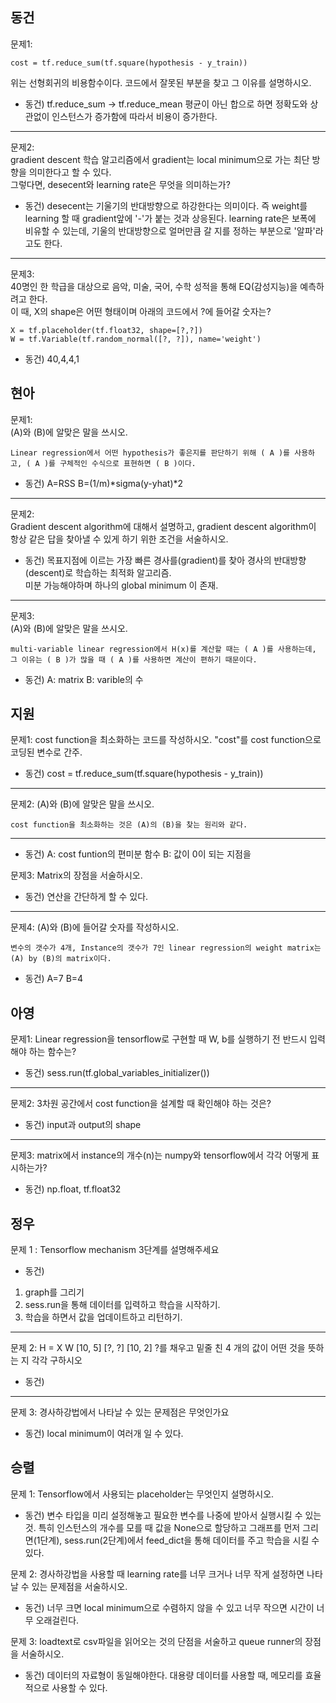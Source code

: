 ## 동건
문제1: 
```
cost = tf.reduce_sum(tf.square(hypothesis - y_train))
````
위는 선형회귀의 비용함수이다. 코드에서 잘못된 부분을 찾고 그 이유를 설명하시오.  

- 동건) tf.reduce_sum -> tf.reduce_mean 평균이 아닌 합으로 하면 정확도와 상관없이 인스턴스가 증가함에 따라서 비용이 증가한다.

---
문제2:  
gradient descent 학습 알고리즘에서 gradient는 local minimum으로 가는 최단 방향을 의미한다고 할 수 있다.  
그렇다면, desecent와 learning rate은 무엇을 의미하는가?

- 동건) desecent는 기울기의 반대방향으로 하강한다는 의미이다. 즉 weight를 learning 할 때 gradient앞에 '-'가 붙는 것과 상응된다. 
learning rate은 보폭에 비유할 수 있는데, 기울의 반대방향으로 얼머만큼 갈 지를 정하는 부분으로 '알파'라고도 한다. 

---
문제3:  
40명인 한 학급을 대상으로 음악, 미술, 국어, 수학 성적을 통해 EQ(감성지능)을 예측하려고 한다.  
이 때, X의 shape은 어떤 형태이며 아래의 코드에서 ?에 들어갈 숫자는?
```
X = tf.placeholder(tf.float32, shape=[?,?])
W = tf.Variable(tf.random_normal([?, ?]), name='weight')
```

- 동건) 40,4,4,1

## 현아
문제1:  
(A)와 (B)에 알맞은 말을 쓰시오.
```
Linear regression에서 어떤 hypothesis가 좋은지를 판단하기 위해 ( A )를 사용하고, ( A )를 구체적인 수식으로 표현하면 ( B )이다. 
```

- 동건) A=RSS B=(1/m)*sigma(y-yhat)*2

---
문제2:  
Gradient descent algorithm에 대해서 설명하고, gradient descent algorithm이 항상 같은 답을 찾아낼 수 있게 하기 위한 조건을 서술하시오.  

- 동건) 목표지점에 이르는 가장 빠른 경사를(gradient)를 찾아 경사의 반대방향(descent)로 학습하는 최적화 알고리즘.  
미분 가능해야하며 하나의 global minimum 이 존재. 

---
문제3:  
(A)와 (B)에 알맞은 말을 쓰시오.
```
multi-variable linear regression에서 H(x)를 계산할 때는 ( A )를 사용하는데, 그 이유는 ( B )가 많을 때 ( A )를 사용하면 계산이 편하기 때문이다.
```

- 동건) A: matrix B: varible의 수

## 지원
문제1:
cost function을 최소화하는 코드를 작성하시오. "cost"를 cost function으로 코딩된 변수로 간주.

- 동건) cost = tf.reduce_sum(tf.square(hypothesis - y_train))

---

문제2:
(A)와 (B)에 알맞은 말을 쓰시오.
```
cost function을 최소화하는 것은 (A)의 (B)을 찾는 원리와 같다.
```
---

- 동건) A: cost funtion의 편미분 함수 B: 값이 0이 되는 지점을  

문제3:
Matrix의 장점을 서술하시오.

- 동건) 연산을 간단하게 할 수 있다.  

---
문제4:
(A)와 (B)에 들어갈 숫자를 작성하시오.
```
변수의 갯수가 4개, Instance의 갯수가 7인 linear regression의 weight matrix는 (A) by (B)의 matrix이다.
```

- 동건) A=7 B=4

## 아영
문제1:
Linear regression을 tensorflow로 구현할 때 W, b를 실행하기 전 반드시 입력해야 하는 함수는?

- 동건) sess.run(tf.global_variables_initializer())

---
문제2:
3차원 공간에서 cost function을 설계할 때 확인해야 하는 것은?

- 동건) input과 output의 shape 

---
문제3:
matrix에서 instance의 개수(n)는 numpy와 tensorflow에서 각각 어떻게 표시하는가?

- 동건) np.float, tf.float32

## 정우
문제 1 :
Tensorflow mechanism 3단계를 설명해주세요

- 동건)  
1. graph를 그리기
2. sess.run을 통해 데이터를 입력하고 학습을 시작하기.
3. 학습을 하면서 값을 업데이트하고 리턴하기. 

---

문제 2:
	H = X   W
[10, 5] [?, ?] [10, 2]
?를 채우고 밑줄 친 4 개의 값이 어떤 것을 뜻하는 지 각각 구하시오 

- 동건) 

---
문제 3:
경사하강법에서 나타날 수 있는 문제점은 무엇인가요

- 동건) local minimum이 여러개 일 수 있다. 

## 승렬
문제 1:
Tensorflow에서 사용되는 placeholder는 무엇인지 설명하시오.

- 동건) 변수 타입을 미리 설정해놓고 필요한 변수를 나중에 받아서 실행시킬 수 있는 것. 특히 인스턴스의 개수를 모를 때 값을 None으로 할당하고 그래프를 먼저 그리면(1단계), sess.run(2단계)에서 feed_dict을 통해 데이터를 주고 학습을 시킬 수 있다.  

문제 2:
경사하강법을 사용할 때 learning rate를 너무 크거나 너무 작게 설정하면 나타날 수 있는 문제점을 서술하시오.

- 동건) 너무 크면 local minimum으로 수렴하지 않을 수 있고 너무 작으면 시간이 너무 오래걸린다. 

문제 3:
loadtext로 csv파일을 읽어오는 것의 단점을 서술하고 queue runner의 장점을 서술하시오.

- 동건) 데이터의 자료형이 동일해야한다. 대용량 데이터를 사용할 때, 메모리를 효율적으로 사용할 수 있다. 
